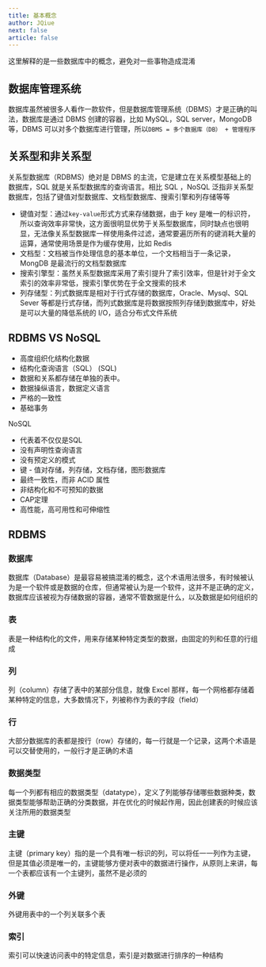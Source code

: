 ```yaml
---
title: 基本概念
author: JQiue
next: false
article: false
---
```


这里解释的是一些数据库中的概念，避免对一些事物造成混淆

## 数据库管理系统

数据库虽然被很多人看作一款软件，但是数据库管理系统（DBMS）才是正确的叫法，数据库是通过 DBMS 创建的容器，比如 MySQL，SQL server，MongoDB 等，DBMS 可以对多个数据库进行管理，所以`DBMS = 多个数据库（DB） + 管理程序`

## 关系型和非关系型

关系型数据库（RDBMS）绝对是 DBMS 的主流，它是建立在关系模型基础上的数据库，SQL 就是关系型数据库的查询语言。相比 SQL ，NoSQL 泛指非关系型数据库，包括了键值对型数据库、文档型数据库、搜索引擎和列存储等等

+ 键值对型：通过`key-value`形式方式来存储数据，由于 key 是唯一的标识符，所以查询效率非常快，这方面很明显优势于关系型数据库，同时缺点也很明显，无法像关系型数据库一样使用条件过滤，通常要遍历所有的键消耗大量的运算，通常使用场景是作为缓存使用，比如 Redis
+ 文档型：文档被当作处理信息的基本单位，一个文档相当于一条记录，MongDB 是最流行的文档型数据库
+ 搜索引擎型：虽然关系型数据库采用了索引提升了索引效率，但是针对于全文索引的效率非常低，搜索引擎优势在于全文搜索的技术
+ 列存储型：列式数据库是相对于行式存储的数据库，Oracle、Mysql、SQL Sever 等都是行式存储，而列式数据库是将数据按照列存储到数据库中，好处是可以大量的降低系统的 I/O，适合分布式文件系统

## RDBMS VS NoSQL

+ 高度组织化结构化数据
+ 结构化查询语言（SQL） (SQL)
+ 数据和关系都存储在单独的表中。
+ 数据操纵语言，数据定义语言
+ 严格的一致性
+ 基础事务

NoSQL

+ 代表着不仅仅是SQL
+ 没有声明性查询语言
+ 没有预定义的模式
+ 键 - 值对存储，列存储，文档存储，图形数据库
+ 最终一致性，而非 ACID 属性
+ 非结构化和不可预知的数据
+ CAP定理
+ 高性能，高可用性和可伸缩性

## RDBMS

### 数据库

数据库（Database）是最容易被搞混淆的概念，这个术语用法很多，有时候被认为是一个软件或是数据的仓库，但通常被认为是一个软件，这并不是正确的定义，数据库应该被视为存储数据的容器，通常不管数据是什么，以及数据是如何组织的

### 表

表是一种结构化的文件，用来存储某种特定类型的数据，由固定的列和任意的行组成

### 列

列（column）存储了表中的某部分信息，就像 Excel 那样，每一个网格都存储着某种特定的信息，大多数情况下，列被称作为表的字段（field）

### 行

大部分数据库的表都是按行（row）存储的，每一行就是一个记录，这两个术语是可以交替使用的，一般行才是正确的术语

### 数据类型

每一个列都有相应的数据类型（datatype），定义了列能够存储哪些数据种类，数据类型能够帮助正确的分类数据，并在优化的时候起作用，因此创建表的时候应该关注所用的数据类型

### 主键

主键（primary key）指的是一个具有唯一标识的列，可以将任一一列作为主键，但是其值必须是唯一的，主键能够方便对表中的数据进行操作，从原则上来讲，每一个表都应该有一个主键列，虽然不是必须的

### 外键

外键用表中的一个列关联多个表

### 索引

索引可以快速访问表中的特定信息，索引是对数据进行排序的一种结构
